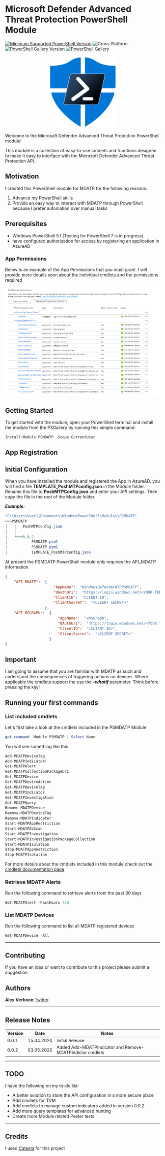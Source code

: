# Microsoft Defender Advanced Threat Protection PowerShell Module

[![Minimum Supported PowerShell Version](https://img.shields.io/badge/PowerShell-5.1+-purple.svg)](https://github.com/PowerShell/PowerShell) ![Cross Platform](https://img.shields.io/badge/platform-windows-lightgrey)
[![PowerShell Gallery Version](https://img.shields.io/powershellgallery/v/psmdatp)](https://www.powershellgallery.com/packages/PSMDATP) [![PowerShell Gallery](https://img.shields.io/powershellgallery/dt/psmdatp)](https://www.powershellgallery.com/packages/PSMDATP)


<p align="center">
    <img src="./media/small_psmdatp.png" alt="PSMDATP Logo" >
</p>

Welcome to the Microsoft Defender Advanced Threat Protection PowerShell module!

This module is a collection of easy-to-use cmdlets and functions designed to make it easy to interface with the Microsoft Defender Advanced Threat Protection API.

## Motivation

I created this PowerShell module for MDATP for the following reasons:

1. Advance my PowerShell skills
2. Provide an easy way to interact with MDATP through PowerShell because I prefer automation over manual tasks

## Prerequisites

- Windows PowerShell 5.1 (Testing for PowerShell 7 is in progress)
- have configured authorization for access by registering an application in AzureAD

### App Permissions

Below is an example of the App Permissions that you must grant. I will provide more details soon about the individual cmdlets and the permissions required

<p align="center">
    <img src="./media/apppermissions.png" alt="App permissions" >
</p>


## Getting Started

To get started with the module, open your PowerShell terminal and install the module from the PSGallery by running this simple command:
```powershell
Install-Module PSMDATP -Scope CurrentUser
```
## App Registration

## Initial Configuration

When you have installed the module and registered the App in AzureAD, you will find a file **TEMPLATE_PoshMTPconfig.json** in the Module folder. Rename this file to **PoshMTPConfig.json** and enter your API settings. Then copy the file in the root of the Module folder.

***Example:***

```powershell
"C:\Users\User1\Documents\WindowsPowerShell\Modules\PSMDATP"
───PSMDATP
│   │   PoshMTPconfig.json
│   │
│   └───0.0.2
│           PSMDATP.psd1
│           PSMDATP.psm1
│           TEMPLATE_PoshMTPconfig.json
```

At present the PSMDATP PowerShell module only requires the API_MDATP information

```json
{
    "API_MDATP":  {
                      "AppName":  "WindowsDefenderATPPSMDATP",
                      "OAuthUri":  "https://login.windows.net/<YOUR TENANT ID>/oauth2/token",
                      "ClientID":  "CLIENT ID",
                      "ClientSecret":  "<CLIENT SECRET>"
                  },
    "API_MSGRAPH":  {
                        "AppName":  "xMSGraph",
                        "OAuthUri":  "https://login.windows.net/<YOUR TENANT ID>/oauth2/token",
                        "ClientID":  "<CLIENT ID>",
                        "ClientSecret":  "<CLIENT SECRET>"
                    }
}
```

## Important

I am going to assume that you are familiar with MDATP as such and understand the consequences of triggering actions on devices. Where applicable the cmdlets support the use the ***-whatif*** parameter. Think before pressing the key!

## Running your first commands

### List included cmdlets

Let's first take a look at the cmdlets included in the PSMDATP Module

```powershell
get-command -Module PSMDATP | Select Name
```

You will see something like this
```powershell
Add-MDATPDeviceTag
Add-MDATPIndicator{
Get-MDATPAlert
Get-MDATPCollectionPackageUri
Get-MDATPDevice
Get-MDATPDeviceAction
Get-MDATPDeviceTag
Get-MDATPIndicator
Get-MDATPInvestigation
Get-MDATPQuery
Remove-MDATPDevice
Remove-MDATPDeviceTag
Remove-MDATPIndicator
Start-MDATPAppRestriction
Start-MDATPAVScan
Start-MDATPInvestigation
Start-MDATPInvestigationPackageCollection
Start-MDATPIsolation
Stop-MDATPAppRestriction
Stop-MDATPIsolation
```

For more details about the cmdlets included in this module check out the [cmdlets documentation page](./docs/PSMDATP.md)

### Retrieve MDATP Alerts

Run the following command to retrieve alerts from the past 30 days

```powershell
Get-MDATPAlert -PastHours 720
```

### List MDATP Devices

Run the following command to list all MDATP registered devices

```powershell
Get-MDATPDevice -All
```

---

## Contributing

If you have an idea or want to contribute to this project please submit a suggestion

## Authors

**Alex Verboon** [Twitter](https://twitter.com/alexverboon)

---

## Release Notes

| Version |    Date    |                           Notes                           |
| ------- | ---------- | --------------------------------------------------------- |
| 0.0.1   | 15.04.2020 | Initial Release                                           |
| 0.0.2   | 03.05.2020 | Added Add-MDATPIndicator and Remove-MDATPIndictor cmdlets |

---

## TODO

I have the following on my to-do list:

- A better solution to store the API configuration in a more secure place
- Add cmdlets for TVM
- ~~Add cmdlets to manage custom indicators~~ added in version 0.0.2
- Add more query templates for advanced hunting
- Create more Module related Pester tests

---

## Credits

I used [Catesta](https://github.com/techthoughts2/Catesta/blob/master/README.md) for this project